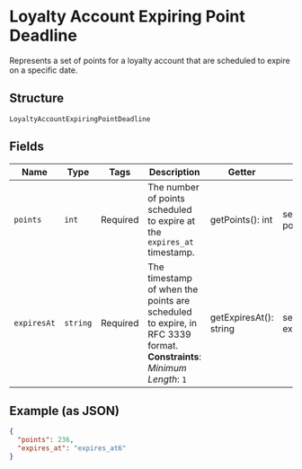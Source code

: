 
# Loyalty Account Expiring Point Deadline

Represents a set of points for a loyalty account that are scheduled to expire on a specific date.

## Structure

`LoyaltyAccountExpiringPointDeadline`

## Fields

| Name | Type | Tags | Description | Getter | Setter |
|  --- | --- | --- | --- | --- | --- |
| `points` | `int` | Required | The number of points scheduled to expire at the `expires_at` timestamp. | getPoints(): int | setPoints(int points): void |
| `expiresAt` | `string` | Required | The timestamp of when the points are scheduled to expire, in RFC 3339 format.<br>**Constraints**: *Minimum Length*: `1` | getExpiresAt(): string | setExpiresAt(string expiresAt): void |

## Example (as JSON)

```json
{
  "points": 236,
  "expires_at": "expires_at6"
}
```

